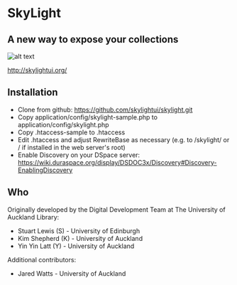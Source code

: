SkyLight
========
A new way to expose your collections
------------------------------------
![alt text](https://raw.github.com/skylightui/skylight/master/theme/default/images/skylight.jpg "SkyLight logo")

http://skylightui.org/

Installation
------------
 * Clone from github: https://github.com/skylightui/skylight.git
 * Copy application/config/skylight-sample.php to application/config/skylight.php
 * Copy .htaccess-sample to .htaccess
 * Edit .htaccess and adjust RewriteBase as necessary (e.g. to /skylight/ or / if installed in the web server's root)
 * Enable Discovery on your DSpace server: https://wiki.duraspace.org/display/DSDOC3x/Discovery#Discovery-EnablingDiscovery

Who
---
Originally developed by the Digital Development Team at The University of Auckland Library:
 * Stuart Lewis (S) - University of Edinburgh
 * Kim Shepherd (K) - University of Auckland
 * Yin Yin Latt (Y) - University of Auckland

Additional contributors:
 * Jared Watts - University of Auckland